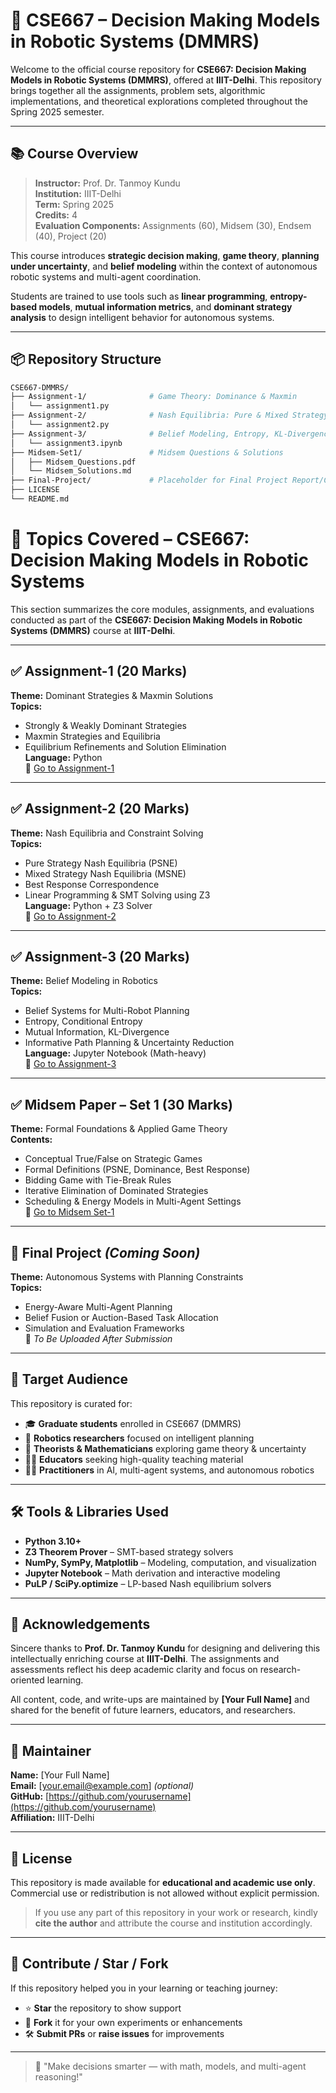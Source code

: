 # 🤖 CSE667 – Decision Making Models in Robotic Systems (DMMRS)

Welcome to the official course repository for **CSE667: Decision Making Models in Robotic Systems (DMMRS)**, offered at **IIIT-Delhi**. This repository brings together all the assignments, problem sets, algorithmic implementations, and theoretical explorations completed throughout the Spring 2025 semester.

---

## 📚 Course Overview

> **Instructor:** Prof. Dr. Tanmoy Kundu  
> **Institution:** IIIT-Delhi  
> **Term:** Spring 2025  
> **Credits:** 4  
> **Evaluation Components:** Assignments (60), Midsem (30), Endsem (40), Project (20)

This course introduces **strategic decision making**, **game theory**, **planning under uncertainty**, and **belief modeling** within the context of autonomous robotic systems and multi-agent coordination.

Students are trained to use tools such as **linear programming**, **entropy-based models**, **mutual information metrics**, and **dominant strategy analysis** to design intelligent behavior for autonomous systems.

---

## 📦 Repository Structure

```bash
CSE667-DMMRS/
├── Assignment-1/              # Game Theory: Dominance & Maxmin
│   └── assignment1.py
├── Assignment-2/              # Nash Equilibria: Pure & Mixed Strategy
│   └── assignment2.py
├── Assignment-3/              # Belief Modeling, Entropy, KL-Divergence
│   └── assignment3.ipynb
├── Midsem-Set1/               # Midsem Questions & Solutions
│   ├── Midsem_Questions.pdf
│   └── Midsem_Solutions.md
├── Final-Project/             # Placeholder for Final Project Report/Code
├── LICENSE
└── README.md

```
# 📘 Topics Covered – CSE667: Decision Making Models in Robotic Systems

This section summarizes the core modules, assignments, and evaluations conducted as part of the **CSE667: Decision Making Models in Robotic Systems (DMMRS)** course at **IIIT-Delhi**.

---

## ✅ Assignment-1 (20 Marks)

**Theme:** Dominant Strategies & Maxmin Solutions  
**Topics:**
- Strongly & Weakly Dominant Strategies  
- Maxmin Strategies and Equilibria  
- Equilibrium Refinements and Solution Elimination  
**Language:** Python  
🔗 [Go to Assignment-1](https://github.com/sahilgittushir/CSE667---DMMRS/tree/main/Assignments/Assignment-1)

---

## ✅ Assignment-2 (20 Marks)

**Theme:** Nash Equilibria and Constraint Solving  
**Topics:**
- Pure Strategy Nash Equilibria (PSNE)  
- Mixed Strategy Nash Equilibria (MSNE)  
- Best Response Correspondence  
- Linear Programming & SMT Solving using Z3  
**Language:** Python + Z3 Solver  
🔗 [Go to Assignment-2](https://github.com/sahilgittushir/CSE667---DMMRS/tree/main/Assignments/Assignment-2)

---

## ✅ Assignment-3 (20 Marks)

**Theme:** Belief Modeling in Robotics  
**Topics:**
- Belief Systems for Multi-Robot Planning  
- Entropy, Conditional Entropy  
- Mutual Information, KL-Divergence  
- Informative Path Planning & Uncertainty Reduction  
**Language:** Jupyter Notebook (Math-heavy)  
🔗 [Go to Assignment-3](https://github.com/sahilgittushir/CSE667---DMMRS/tree/main/Assignments/Assignment-3)

---

## ✅ Midsem Paper – Set 1 (30 Marks)

**Theme:** Formal Foundations & Applied Game Theory  
**Contents:**
- Conceptual True/False on Strategic Games  
- Formal Definitions (PSNE, Dominance, Best Response)  
- Bidding Game with Tie-Break Rules  
- Iterative Elimination of Dominated Strategies  
- Scheduling & Energy Models in Multi-Agent Settings  
🔗 [Go to Midsem Set-1](https://github.com/sahilgittushir/CSE667---DMMRS/tree/main/Midsem)

---

## 📌 Final Project *(Coming Soon)*

**Theme:** Autonomous Systems with Planning Constraints  
**Topics:**
- Energy-Aware Multi-Agent Planning  
- Belief Fusion or Auction-Based Task Allocation  
- Simulation and Evaluation Frameworks  
📁 *To Be Uploaded After Submission*

---

## 🧠 Target Audience

This repository is curated for:

- 🎓 **Graduate students** enrolled in CSE667 (DMMRS)  
- 🤖 **Robotics researchers** focused on intelligent planning  
- 🧪 **Theorists & Mathematicians** exploring game theory & uncertainty  
- 👩‍🏫 **Educators** seeking high-quality teaching material  
- 👨‍💻 **Practitioners** in AI, multi-agent systems, and autonomous robotics  

---

## 🛠️ Tools & Libraries Used

- **Python 3.10+**
- **Z3 Theorem Prover** – SMT-based strategy solvers  
- **NumPy, SymPy, Matplotlib** – Modeling, computation, and visualization  
- **Jupyter Notebook** – Math derivation and interactive modeling  
- **PuLP / SciPy.optimize** – LP-based Nash equilibrium solvers  

---

## 🙏 Acknowledgements

Sincere thanks to **Prof. Dr. Tanmoy Kundu** for designing and delivering this intellectually enriching course at **IIIT-Delhi**. The assignments and assessments reflect his deep academic clarity and focus on research-oriented learning.

All content, code, and write-ups are maintained by **[Your Full Name]** and shared for the benefit of future learners, educators, and researchers.

---

## 👤 Maintainer

**Name:** [Your Full Name]  
**Email:** [your.email@example.com] *(optional)*  
**GitHub:** [https://github.com/yourusername](https://github.com/yourusername)  
**Affiliation:** IIIT-Delhi

---

## 📜 License

This repository is made available for **educational and academic use only**.  
Commercial use or redistribution is not allowed without explicit permission.

> If you use any part of this repository in your work or research, kindly **cite the author** and attribute the course and institution accordingly.

---

## 🌟 Contribute / Star / Fork

If this repository helped you in your learning or teaching journey:

- ⭐ **Star** the repository to show support  
- 🍴 **Fork** it for your own experiments or enhancements  
- 🛠️ **Submit PRs** or **raise issues** for improvements  

---

> 🧠 "Make decisions smarter — with math, models, and multi-agent reasoning!"


